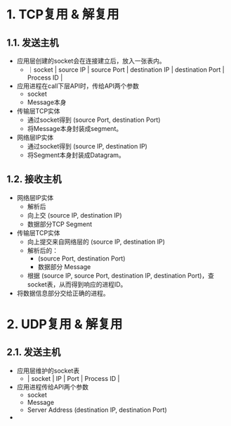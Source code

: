# 1. TCP复用 & 解复用
## 1.1. 发送主机
- 应用层创建的socket会在连接建立后，放入一张表内。
	- ｜socket | source IP | source Port | destination IP | destination Port | Process ID |
- 应用进程在call下层API时，传给API两个参数
	- socket
	- Message本身
- 传输层TCP实体
	- 通过socket得到 (source Port, destination Port)
	- 将Message本身封装成segment。
- 网络层IP实体
	- 通过socket得到 (source IP, destination IP)
	- 将Segment本身封装成Datagram。
## 1.2. 接收主机
- 网络层IP实体
	- 解析后
	- 向上交 (source IP, destination IP)
	- 数据部分TCP Segment
- 传输层TCP实体
	- 向上提交来自网络层的 (source IP, destination IP)
	- 解析后的：
		- (source Port, destination Port)
		- 数据部分 Message
	- 根据 (source IP, source Port, destination IP, destination Port)，查socket表，从而得到响应的进程ID。
- 将数据信息部分交给正确的进程。
# 2. UDP复用 & 解复用
## 2.1. 发送主机
- 应用层维护的socket表
	- | socket | IP | Port | Process ID |
- 应用进程传给API两个参数
	- socket
	- Message
	- Server Address (destination IP, destination Port)
- 